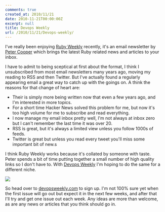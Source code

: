 ```yaml
---
comments: true
created_at: 2010/11/21
date: 2010-11-21T00:00:00Z
excerpt: null
title: Devops Weekly
url: /2010/11/21/Devops-weekly/
---
```


I've really been enjoying [Ruby Weekly](http://rubyweekly.com) recently, it's an email newsletter by [Peter Cooper](http://peterc.org/) which brings the latest Ruby related news and articles to your inbox.

I have to admit to being sceptical at first about the format, I think I unsubscribed from most email newsletters many years ago, moving my reading to RSS and then Twitter. But I've actually found a regularly appearing email a great way to catch up with the goings on. A think the reasons for that change of heart are:

-   Their is simply more being written now that even a few years ago, and I'm interested in more topics.
-   For a short time Hacker News solved this problem for me, but now it's too high volume for me to subscribe and read everything.
-   I now manage my email inbox pretty well, I'm not always at inbox zero but I can't remember the last time it was over 20.
-   RSS is great, but it's always a limited view unless you follow 1000s of feeds.
-   Twitter is great but unless you read every tweet you'll miss some important bit of new.s

I think Ruby Weekly works because it's collated by someone with taste. Peter spends a bit of time putting together a small number of high quality links so I don't have to. With [Devops Weekly](http://devopsweekly.com) I'm hoping to do the same for a different niche.

<img src="http://image-host.appspot.com/i/img?id=agppbWFnZS1ob3N0cg0LEgVJbWFnZRjxqwEM"/>

So head over to [devopsweekly.com](http://devopsweekly.com) to sign up. I'm not 100% sure yet when the first issue will go out but expect it in the next few weeks, and after that I'll try and get one issue out each week. Any ideas are more than welcome, as are any news or articles that you think should go in.
